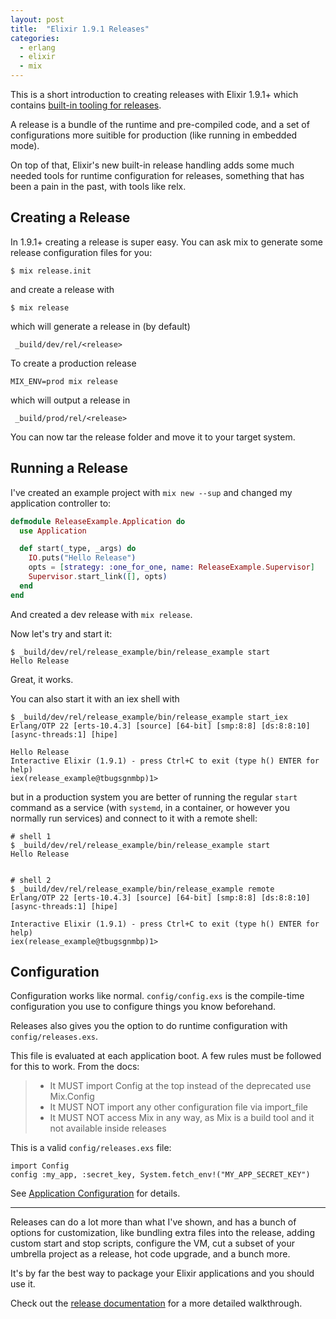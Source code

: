 ```yaml
---
layout: post
title:  "Elixir 1.9.1 Releases"
categories:
  - erlang
  - elixir
  - mix
---
```


This is a short introduction to creating releases with Elixir 1.9.1+
which contains [built-in tooling for releases][mix-release].

A release is a bundle of the runtime and pre-compiled code,
and a set of configurations more suitible for production (like running in embedded mode).

On top of that, Elixir's new built-in release handling adds some
much needed tools for runtime configuration for releases, something
that has been a pain in the past, with tools like relx.

## Creating a Release

In 1.9.1+ creating a release is super easy.
You can ask mix to generate some release configuration files for you:

```
$ mix release.init
```

and create a release with

```
$ mix release
```

which will generate a release in (by default)

```
 _build/dev/rel/<release>
```

To create a production release

```
MIX_ENV=prod mix release
```

which will output a release in 

```
 _build/prod/rel/<release>
```

You can now tar the release folder and move it to your target system.




## Running a Release


I've created an example project with `mix new --sup` and changed my application controller to:

```elixir
defmodule ReleaseExample.Application do
  use Application

  def start(_type, _args) do
    IO.puts("Hello Release")
    opts = [strategy: :one_for_one, name: ReleaseExample.Supervisor]
    Supervisor.start_link([], opts)
  end
end
```

And created a dev release with `mix release`.

Now let's try and start it:

```
$ _build/dev/rel/release_example/bin/release_example start
Hello Release
```

Great, it works.

You can also start it with an iex shell with

```
$ _build/dev/rel/release_example/bin/release_example start_iex
Erlang/OTP 22 [erts-10.4.3] [source] [64-bit] [smp:8:8] [ds:8:8:10] [async-threads:1] [hipe]

Hello Release
Interactive Elixir (1.9.1) - press Ctrl+C to exit (type h() ENTER for help)
iex(release_example@tbugsgnmbp)1>
```

but in a production system you are better of running the regular `start` command
as a service (with `systemd`, in a container, or however you normally run services)
and connect to it with a remote shell:

```
# shell 1
$ _build/dev/rel/release_example/bin/release_example start
Hello Release


# shell 2
$ _build/dev/rel/release_example/bin/release_example remote
Erlang/OTP 22 [erts-10.4.3] [source] [64-bit] [smp:8:8] [ds:8:8:10] [async-threads:1] [hipe]

Interactive Elixir (1.9.1) - press Ctrl+C to exit (type h() ENTER for help)
iex(release_example@tbugsgnmbp)1>
```


## Configuration

Configuration works like normal.
`config/config.exs` is the compile-time configuration you use to configure
things you know beforehand.

Releases also gives you the option to do runtime configuration with
`config/releases.exs`.

This file is evaluated at each application boot.
A few rules must be followed for this to work. From the docs:

> - It MUST import Config at the top instead of the deprecated use Mix.Config
> - It MUST NOT import any other configuration file via import_file
> - It MUST NOT access Mix in any way, as Mix is a build tool and it not available inside releases

This is a valid `config/releases.exs` file:

```
import Config
config :my_app, :secret_key, System.fetch_env!("MY_APP_SECRET_KEY")
```


See [Application Configuration](https://hexdocs.pm/mix/Mix.Tasks.Release.html#module-application-configuration) for details.

---

Releases can do a lot more than what I've shown, and has a bunch
of options for customization,
like bundling extra files into the release, adding custom start and stop scripts,
configure the VM, cut a subset of your umbrella project as a release,
hot code upgrade, and a bunch more.

It's by far the best way to package your Elixir applications and you should use it.

Check out the [release documentation][mix-release] for a more detailed walkthrough.


[mix-release]: https://hexdocs.pm/mix/Mix.Tasks.Release.html
